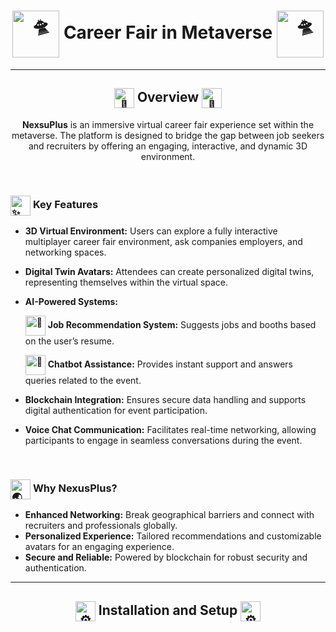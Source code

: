 <h1 align="center">
<!-- <picture>
  <source srcset="https://fonts.gstatic.com/s/e/notoemoji/latest/1f929/512.webp" type="image/webp"  align="center">
  <img src="https://fonts.gstatic.com/s/e/notoemoji/latest/1f929/512.gif" alt="🤩" width="75" height="75"  align="center">
</picture> -->
<picture>
  <source srcset="https://fonts.gstatic.com/s/e/notoemoji/latest/1f6f8/512.webp" type="image/webp">
  <img src="https://fonts.gstatic.com/s/e/notoemoji/latest/1f6f8/512.gif" alt="🛸" width="75" height="75"align="center">
</picture>
  Career Fair in Metaverse 
<picture>
  <source srcset="https://fonts.gstatic.com/s/e/notoemoji/latest/1f6f8/512.webp" type="image/webp">
  <img src="https://fonts.gstatic.com/s/e/notoemoji/latest/1f6f8/512.gif" alt="🛸" width="75" height="75"align="center">
</picture>
</h1>

---

<h2 align="center">
<picture>
  <source srcset="https://fonts.gstatic.com/s/e/notoemoji/latest/1f680/512.webp" type="image/webp" align="center">
  <img src="https://fonts.gstatic.com/s/e/notoemoji/latest/1f680/512.gif" alt="🚀" width="32" height="32" align="center">
</picture>
 Overview
<picture>
  <source srcset="https://fonts.gstatic.com/s/e/notoemoji/latest/1f680/512.webp" type="image/webp" align="center">
  <img src="https://fonts.gstatic.com/s/e/notoemoji/latest/1f680/512.gif" alt="🚀" width="32" height="32" align="center">
</picture>
</h2>

<p align="center"> <b>NexsuPlus</b> is an immersive virtual career fair experience set within the metaverse. The platform is designed to bridge the gap between job seekers and recruiters by offering an engaging, interactive, and dynamic 3D environment.</p>

<br/>

<h3>
<picture>
  <source srcset="https://fonts.gstatic.com/s/e/notoemoji/latest/2728/512.webp" type="image/webp"align="center">
  <img src="https://fonts.gstatic.com/s/e/notoemoji/latest/2728/512.gif" alt="✨" width="32" height="32"align="center">
</picture>
  Key Features
</h3>

- **3D Virtual Environment:** Users can explore a fully interactive multiplayer career fair environment, ask companies employers, and networking spaces.
- **Digital Twin Avatars:** Attendees can create personalized digital twins, representing themselves within the virtual space.
- **AI-Powered Systems:**
  <p>
    <picture>
    <source srcset="https://fonts.gstatic.com/s/e/notoemoji/latest/1f3af/512.webp" type="image/webp"align="center">
    <img src="https://fonts.gstatic.com/s/e/notoemoji/latest/1f3af/512.gif" alt="🎯" width="32" height="32"align="center">
    </picture> 
    <b>Job Recommendation System:</b> Suggests jobs and booths based on the user’s resume.
  </p> 
  <p>
    <picture>
    <source srcset="https://fonts.gstatic.com/s/e/notoemoji/latest/1f916/512.webp" type="image/webp"align="center">
    <img src="https://fonts.gstatic.com/s/e/notoemoji/latest/1f916/512.gif" alt="🤖" width="32" height="32"align="center">
    </picture> 
    <b>Chatbot Assistance:</b> Provides instant support and answers queries related to the event.
  </p> 

- **Blockchain Integration:** Ensures secure data handling and supports digital authentication for event participation.
- **Voice Chat Communication:** Facilitates real-time networking, allowing participants to engage in seamless conversations during the event.

<br/>

<h3>
<picture>
  <source srcset="https://fonts.gstatic.com/s/e/notoemoji/latest/1f30f/512.webp" type="image/webp"align="center">
  <img src="https://fonts.gstatic.com/s/e/notoemoji/latest/1f30f/512.gif" alt="🌏" width="32" height="32"align="center">
</picture>
  Why NexusPlus?
</h3>

- **Enhanced Networking:** Break geographical barriers and connect with recruiters and professionals globally.
- **Personalized Experience:** Tailored recommendations and customizable avatars for an engaging experience.
- **Secure and Reliable:** Powered by blockchain for robust security and authentication.

---

<h2 align="center">
<picture>
  <source srcset="https://fonts.gstatic.com/s/e/notoemoji/latest/2699_fe0f/512.webp" type="image/webp"align="center">
  <img src="https://fonts.gstatic.com/s/e/notoemoji/latest/2699_fe0f/512.gif" alt="⚙" width="32" height="32"align="center">
</picture>
 Installation and Setup
<picture>
  <source srcset="https://fonts.gstatic.com/s/e/notoemoji/latest/2699_fe0f/512.webp" type="image/webp"align="center">
  <img src="https://fonts.gstatic.com/s/e/notoemoji/latest/2699_fe0f/512.gif" alt="⚙" width="32" height="32"align="center">
</picture>
</h2>
